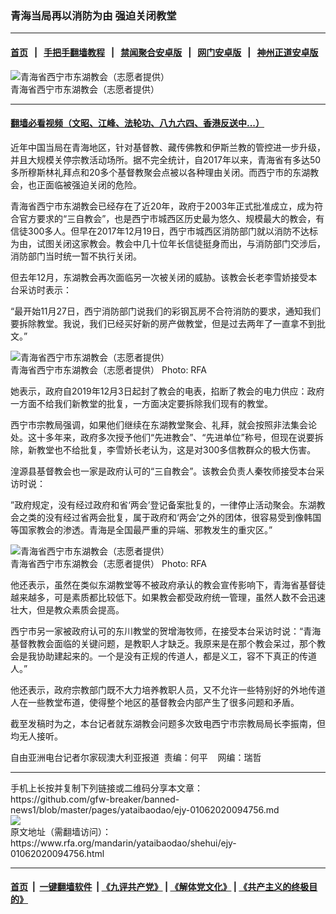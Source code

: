 ### 青海当局再以消防为由  强迫关闭教堂
------------------------

#### [首页](https://github.com/gfw-breaker/banned-news1/blob/master/README.md) &nbsp;&nbsp;|&nbsp;&nbsp; [手把手翻墙教程](https://github.com/gfw-breaker/guides/wiki) &nbsp;&nbsp;|&nbsp;&nbsp; [禁闻聚合安卓版](https://github.com/gfw-breaker/bn-android) &nbsp;&nbsp;|&nbsp;&nbsp; [网门安卓版](https://github.com/oGate2/oGate) &nbsp;&nbsp;|&nbsp;&nbsp; [神州正道安卓版](https://github.com/SzzdOgate/update) 



<div id="headerimg">
 <img alt="青海省西宁市东湖教会（志愿者提供）" src="https://www.rfa.org/mandarin/yataibaodao/shehui/ejy-01062020094756.html/ejy1.jpg/@@images/2c743bb0-c4c5-4464-a614-fdb39ee0092f.jpeg" title="青海省西宁市东湖教会（志愿者提供）"/>
 <div id="headerimgcontents">
  <div id="headerimgcaption">
   <span>
    青海省西宁市东湖教会（志愿者提供）
   </span>
   <!-- zoomattribute -->
  </div>
  <!-- headerimgcaption -->
 </div>
 <!-- headerimagecontents -->
</div>

<hr/>


#### [翻墙必看视频（文昭、江峰、法轮功、八九六四、香港反送中...）](http://167.172.214.107/home.html)

<div id="storytext">
 <div>
  <div class="slot_header">
  </div>
 </div>
 <p>
 </p>
 <p>
  近年中国当局在青海地区，针对基督教、藏传佛教和伊斯兰教的管控进一步升级，并且大规模关停宗教活动场所。据不完全统计，自2017年以来，青海省有多达50多所穆斯林礼拜点和20多个基督教聚会点被以各种理由关闭。而西宁市的东湖教会，也正面临被强迫关闭的危险。
 </p>
 <p>
  青海省西宁市东湖教会已经存在了近20年，政府于2003年正式批准成立，成为符合官方要求的“三自教会”，也是西宁市城西区历史最为悠久、规模最大的教会，有信徒300多人。但早在2017年12月19日，西宁市城西区消防部门就以消防不达标为由，试图关闭这家教会。教会中几十位年长信徒挺身而出，与消防部门交涉后，消防部门当时统一暂不执行关闭。
 </p>
 <p>
 </p>
 <p>
 </p>
 <p>
  但去年12月，东湖教会再次面临另一次被关闭的威胁。该教会长老李雪娇接受本台采访时表示：
 </p>
 <p>
  “最开始11月27日，西宁消防部门说我们的彩钢瓦房不合符消防的要求，通知我们要拆除教堂。我说，我们已经买好新的房产做教堂，但是过去两年了一直拿不到批文。”
 </p>
 <p>
 </p>
 <p>
  <div class="image-inline captioned" style="width:800px;">
   <div style="width:800px;">
    <img alt="青海省西宁市东湖教会（志愿者提供）" src="https://www.rfa.org/mandarin/yataibaodao/shehui/ejy-01062020094756.html/ejy2.jpg" title="青海省西宁市东湖教会（志愿者提供）"/>
   </div>
   <div class="image-caption">
    <span style="width:800px;">
     青海省西宁市东湖教会（志愿者提供）
    </span>
    <span class="copyright">
     Photo: RFA
    </span>
   </div>
  </div>
 </p>
 <p>
  她表示，政府自2019年12月3日起封了教会的电表，掐断了教会的电力供应：政府一方面不给我们新教堂的批复，一方面决定要拆除我们现有的教堂。
 </p>
 <p>
  西宁市宗教局强调，如果他们继续在东湖教堂聚会、礼拜，就会按照非法集会论处。这十多年来，政府多次授予他们“先进教会”、“先进单位”称号，但现在说要拆除，新教堂也不给批复，李雪娇长老认为，这是对300多信教群众的极大伤害。
 </p>
 <p>
  湟源县基督教会也一家是政府认可的“三自教会”。该教会负责人秦牧师接受本台采访时说：
 </p>
 <p>
  ”政府规定，没有经过政府和省‘两会’登记备案批复的，一律停止活动聚会。东湖教会之类的没有经过省两会批复，属于政府和‘两会’之外的团体，很容易受到像韩国等国家教会的渗透。青海是全国最严重的异端、邪教发生的重灾区。”
 </p>
 <p>
 </p>
 <p>
  <div class="image-inline captioned" style="width:804px;">
   <div style="width:804px;">
    <img alt="青海省西宁市东湖教会（志愿者提供）" src="https://www.rfa.org/mandarin/yataibaodao/shehui/ejy-01062020094756.html/ejy3.jpg" title="青海省西宁市东湖教会（志愿者提供）"/>
   </div>
   <div class="image-caption">
    <span style="width:804px;">
     青海省西宁市东湖教会（志愿者提供）
    </span>
    <span class="copyright">
     Photo: RFA
    </span>
   </div>
  </div>
 </p>
 <p>
  他还表示，虽然在类似东湖教堂等不被政府承认的教会宣传影响下，青海省基督徒越来越多，可是素质都比较低下。如果教会都受政府统一管理，虽然人数不会迅速壮大，但是教众素质会提高。
 </p>
 <p>
  西宁市另一家被政府认可的东川教堂的贺增海牧师，在接受本台采访时说：“青海基督教教会面临的关键问题，是教职人才缺乏。我原来是在那个教会呆过，那个教会是我协助建起来的。一个是没有正规的传道人，都是义工，容不下真正的传道人。”
 </p>
 <p>
  他还表示，政府宗教部门既不大力培养教职人员，又不允许一些特别好的外地传道人在一些教堂布道，使得整个地区的基督教会内部产生了很多问题和矛盾。
 </p>
 <p>
  截至发稿时为之，本台记者就东湖教会问题多次致电西宁市宗教局局长李振南，但均无人接听。
 </p>
 <p>
 </p>
 <p>
  自由亚洲电台记者尔家砚澳大利亚报道  责编：何平    网编：瑞哲
 </p>
</div>

<hr/>
手机上长按并复制下列链接或二维码分享本文章：<br/>
https://github.com/gfw-breaker/banned-news1/blob/master/pages/yataibaodao/ejy-01062020094756.md <br/>
<a href='https://github.com/gfw-breaker/banned-news1/blob/master/pages/yataibaodao/ejy-01062020094756.md'><img src='https://github.com/gfw-breaker/banned-news1/blob/master/pages/yataibaodao/ejy-01062020094756.md.png'/></a> <br/>
原文地址（需翻墙访问）：https://www.rfa.org/mandarin/yataibaodao/shehui/ejy-01062020094756.html


------------------------
#### [首页](https://github.com/gfw-breaker/banned-news1/blob/master/README.md) &nbsp;|&nbsp; [一键翻墙软件](https://github.com/gfw-breaker/nogfw/blob/master/README.md) &nbsp;| [《九评共产党》](https://github.com/gfw-breaker/9ping.md/blob/master/README.md#九评之一评共产党是什么) | [《解体党文化》](https://github.com/gfw-breaker/jtdwh.md/blob/master/README.md) | [《共产主义的终极目的》](https://github.com/gfw-breaker/gczydzjmd.md/blob/master/README.md)


<img src='http://gfw-breaker.win/banned-news/pages/yataibaodao/ejy-01062020094756.md' width='0px' height='0px'/>